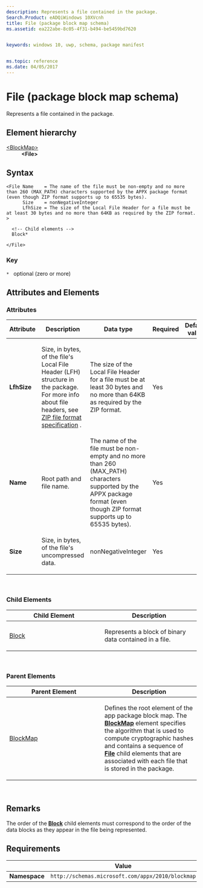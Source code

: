 ```yaml
---
description: Represents a file contained in the package.
Search.Product: eADQiWindows 10XVcnh
title: File (package block map schema)
ms.assetid: ea222abe-8c05-4f31-b494-be5459bd7620


keywords: windows 10, uwp, schema, package manifest


ms.topic: reference
ms.date: 04/05/2017
---
```


# File (package block map schema)

Represents a file contained in the package.

## Element hierarchy

<dl>
<dt><a href="element-blockmap.md">&lt;BlockMap&gt;</a></dt>
<dd><b>&lt;File&gt;</b></dd>
</dl>

## Syntax

``` syntax
<File Name    = The name of the file must be non-empty and no more than 260 (MAX_PATH) characters supported by the APPX package format (even though ZIP format supports up to 65535 bytes).
      Size    = nonNegativeInteger
      LfhSize = The size of the Local File Header for a file must be at least 30 bytes and no more than 64KB as required by the ZIP format. >

  <!-- Child elements -->
  Block*

</File>
```

### Key

`*`   optional (zero or more)

## Attributes and Elements


### Attributes

<table>
<colgroup>
<col width="20%" />
<col width="20%" />
<col width="20%" />
<col width="20%" />
<col width="20%" />
</colgroup>
<thead>
<tr class="header">
<th>Attribute</th>
<th>Description</th>
<th>Data type</th>
<th>Required</th>
<th>Default value</th>
</tr>
</thead>
<tbody>
<tr class="odd">
<td><strong>LfhSize</strong></td>
<td><p>Size, in bytes, of the file's Local File Header (LFH) structure in the package. For more info about file headers, see <a href="https://www.pkware.com/documents/casestudies/APPNOTE.TXT">ZIP file format specification</a> .</p></td>
<td>The size of the Local File Header for a file must be at least 30 bytes and no more than 64KB as required by the ZIP format.</td>
<td>Yes</td>
<td></td>
</tr>
<tr class="even">
<td><strong>Name</strong></td>
<td><p>Root path and file name.</p></td>
<td>The name of the file must be non-empty and no more than 260 (MAX_PATH) characters supported by the APPX package format (even though ZIP format supports up to 65535 bytes).</td>
<td>Yes</td>
<td></td>
</tr>
<tr class="odd">
<td><strong>Size</strong></td>
<td><p>Size, in bytes, of the file's uncompressed data.</p></td>
<td>nonNegativeInteger</td>
<td>Yes</td>
<td></td>
</tr>
</tbody>
</table>

 

### Child Elements

<table>
<colgroup>
<col width="50%" />
<col width="50%" />
</colgroup>
<thead>
<tr class="header">
<th>Child Element</th>
<th>Description</th>
</tr>
</thead>
<tbody>
<tr class="odd">
<td><a href="element-block.md">Block</a> </td>
<td><p>Represents a block of binary data contained in a file.</p></td>
</tr>
</tbody>
</table>

 

### Parent Elements

<table>
<colgroup>
<col width="50%" />
<col width="50%" />
</colgroup>
<thead>
<tr class="header">
<th>Parent Element</th>
<th>Description</th>
</tr>
</thead>
<tbody>
<tr class="odd">
<td><a href="element-blockmap.md">BlockMap</a> </td>
<td><p>Defines the root element of the app package block map. The <a href="element-blockmap.md"><strong>BlockMap</strong></a>  element specifies the algorithm that is used to compute cryptographic hashes and contains a sequence of <a href="element-file.md"><strong>File</strong></a> child elements that are associated with each file that is stored in the package.</p></td>
</tr>
</tbody>
</table>

 

## Remarks

The order of the [**Block**](element-block.md) child elements must correspond to the order of the data blocks as they appear in the file being represented.

## Requirements

|          | Value        |
|----------|--------------|
| **Namespace** | `http://schemas.microsoft.com/appx/2010/blockmap` |

 

 




